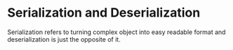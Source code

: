 # Serialization and Deserialization

Serialization refers to turning complex object into easy readable format and deserialization is just the opposite of it.

